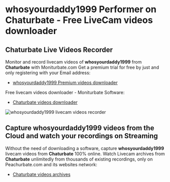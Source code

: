 # whosyourdaddy1999 Performer on Chaturbate - Free LiveCam videos downloader

## Chaturbate Live Videos Recorder

Monitor and record livecam videos of **whosyourdaddy1999** from **Chaturbate** with Moniturbate.com
Get a premium trial for free by just and only registering with your Email address:
* [whosyourdaddy1999 Premium videos downloader](https://moniturbate.com/request-demo-licence-key.html)

Free livecam videos downloader - Moniturbate Software:
* [Chaturbate videos downloader](https://moniturbate.com/moniturbate-download-software.html)

![whosyourdaddy1999 livecam videos recorder](https://peachurnet.com/templates/moniturbate-software.png)


## Capture whosyourdaddy1999 videos from the Cloud and watch your recordings on Streaming

Without the need of downloading a software, capture **whosyourdaddy1999** livecam videos from **Chaturbate** 100% online.
Watch Livecam archives from **Chaturbate** unlimitedly from thousands of existing recordings, only on Peachurbate.com and its websites network:
* [Chaturbate videos archives](https://peachurnet.com/)